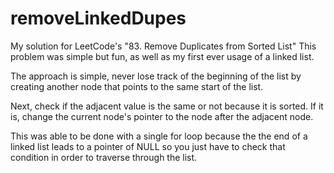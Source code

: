 # removeLinkedDupes
My solution for LeetCode's "83. Remove Duplicates from Sorted List"
This problem was simple but fun, as well as my first ever usage of a linked list.  

The approach is simple, never lose track of the beginning of the list by creating another node that points to the same start of the list.  

Next, check if the adjacent value is the same or not because it is sorted. If it is, change the current node's pointer to the node after the adjacent node.  

This was able to be done with a single for loop because the the end of a linked list leads to a pointer of NULL so you just have to check that condition in order to traverse through the list. 
